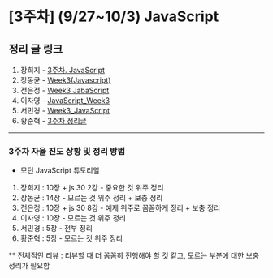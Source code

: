 # [3주차] (9/27~10/3) JavaScript

## 정리 글 링크

1. 장희지 - [3주차. JavaScript](https://blog.naver.com/huiji0315/222105823783)
2. 장동균 - [Week3(Javascript)](https://dongkyun-jang.tistory.com/89)
3. 전은정 - [Week3 JabaScript](https://jjung-lab.tistory.com/11)
4. 이자영 - [JavaScript_Week3](https://99neozone.tistory.com/4)
5. 서민경 - [Week3_JavaScript](https://min1307.tistory.com/22)
6. 황준혁 - [3주차 정리글](https://strawji.tistory.com/6)

---

### 3주차 자율 진도 상황 및 정리 방법

- 모던 JavaScript 튜토리얼

1. 장희지 : 10장 + js 30 2강 - 중요한 것 위주 정리
2. 장동균 : 14장 - 모르는 것 위주 정리 + 보충 정리
3. 전은정 : 10장 + js 30 8강 - 예제 위주로 꼼꼼하게 정리 + 보충 정리
4. 이자영 : 10장 - 모르는 것 위주 정리
5. 서민경 : 5장 - 전부 정리
6. 황준혁 : 5장 - 모르는 것 위주 정리

\*\* 전체적인 리뷰 : 리뷰할 때 더 꼼꼼히 진행해야 할 것 같고, 모르는 부분에 대한 보충 정리가 필요함
